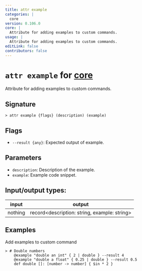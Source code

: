 ```yaml
---
title: attr example
categories: |
  core
version: 0.106.0
core: |
  Attribute for adding examples to custom commands.
usage: |
  Attribute for adding examples to custom commands.
editLink: false
contributors: false
---
```

<!-- This file is automatically generated. Please edit the command in https://github.com/nushell/nushell instead. -->

# `attr example` for [core](/commands/categories/core.md)

<div class='command-title'>Attribute for adding examples to custom commands.</div>

## Signature

```> attr example {flags} (description) (example)```

## Flags

 -  `--result {any}`: Expected output of example.

## Parameters

 -  `description`: Description of the example.
 -  `example`: Example code snippet.


## Input/output types:

| input   | output                                       |
| ------- | -------------------------------------------- |
| nothing | record&lt;description: string, example: string&gt; |
## Examples

Add examples to custom command
```nu
> # Double numbers
    @example "double an int" { 2 | double } --result 4
    @example "double a float" { 0.25 | double } --result 0.5
    def double []: [number -> number] { $in * 2 }

```
